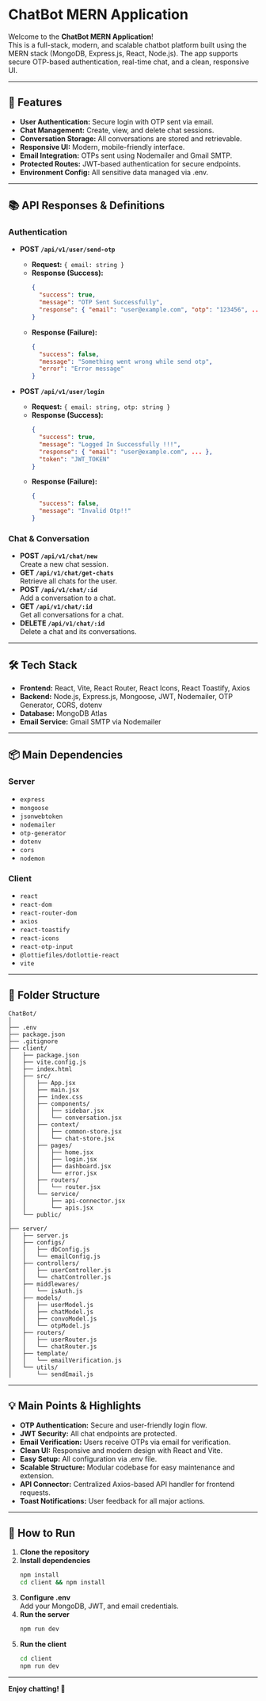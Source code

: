 # ChatBot MERN Application

Welcome to the **ChatBot MERN Application**!  
This is a full-stack, modern, and scalable chatbot platform built using the MERN stack (MongoDB, Express.js, React, Node.js). The app supports secure OTP-based authentication, real-time chat, and a clean, responsive UI.

---

## 🚀 Features

- **User Authentication:** Secure login with OTP sent via email.
- **Chat Management:** Create, view, and delete chat sessions.
- **Conversation Storage:** All conversations are stored and retrievable.
- **Responsive UI:** Modern, mobile-friendly interface.
- **Email Integration:** OTPs sent using Nodemailer and Gmail SMTP.
- **Protected Routes:** JWT-based authentication for secure endpoints.
- **Environment Config:** All sensitive data managed via .env.

---

## 📚 API Responses & Definitions

### Authentication

- **POST `/api/v1/user/send-otp`**
  - **Request:** `{ email: string }`
  - **Response (Success):**
    ```json
    {
      "success": true,
      "message": "OTP Sent Successfully",
      "response": { "email": "user@example.com", "otp": "123456", ... }
    }
    ```
  - **Response (Failure):**
    ```json
    {
      "success": false,
      "message": "Something went wrong while send otp",
      "error": "Error message"
    }
    ```

- **POST `/api/v1/user/login`**
  - **Request:** `{ email: string, otp: string }`
  - **Response (Success):**
    ```json
    {
      "success": true,
      "message": "Logged In Successfully !!!",
      "response": { "email": "user@example.com", ... },
      "token": "JWT_TOKEN"
    }
    ```
  - **Response (Failure):**
    ```json
    {
      "success": false,
      "message": "Invalid Otp!!"
    }
    ```

### Chat & Conversation

- **POST `/api/v1/chat/new`**  
  Create a new chat session.
- **GET `/api/v1/chat/get-chats`**  
  Retrieve all chats for the user.
- **POST `/api/v1/chat/:id`**  
  Add a conversation to a chat.
- **GET `/api/v1/chat/:id`**  
  Get all conversations for a chat.
- **DELETE `/api/v1/chat/:id`**  
  Delete a chat and its conversations.

---

## 🛠️ Tech Stack

- **Frontend:** React, Vite, React Router, React Icons, React Toastify, Axios
- **Backend:** Node.js, Express.js, Mongoose, JWT, Nodemailer, OTP Generator, CORS, dotenv
- **Database:** MongoDB Atlas
- **Email Service:** Gmail SMTP via Nodemailer

---

## 📦 Main Dependencies

### Server

- `express`
- `mongoose`
- `jsonwebtoken`
- `nodemailer`
- `otp-generator`
- `dotenv`
- `cors`
- `nodemon`

### Client

- `react`
- `react-dom`
- `react-router-dom`
- `axios`
- `react-toastify`
- `react-icons`
- `react-otp-input`
- `@lottiefiles/dotlottie-react`
- `vite`

---

## 📁 Folder Structure

```
ChatBot/
│
├── .env
├── package.json
├── .gitignore
├── client/
│   ├── package.json
│   ├── vite.config.js
│   ├── index.html
│   ├── src/
│   │   ├── App.jsx
│   │   ├── main.jsx
│   │   ├── index.css
│   │   ├── components/
│   │   │   ├── sidebar.jsx
│   │   │   └── conversation.jsx
│   │   ├── context/
│   │   │   ├── common-store.jsx
│   │   │   └── chat-store.jsx
│   │   ├── pages/
│   │   │   ├── home.jsx
│   │   │   ├── login.jsx
│   │   │   ├── dashboard.jsx
│   │   │   └── error.jsx
│   │   ├── routers/
│   │   │   └── router.jsx
│   │   └── service/
│   │       ├── api-connector.jsx
│   │       └── apis.jsx
│   └── public/
│
├── server/
│   ├── server.js
│   ├── configs/
│   │   ├── dbConfig.js
│   │   └── emailConfig.js
│   ├── controllers/
│   │   ├── userController.js
│   │   └── chatController.js
│   ├── middlewares/
│   │   └── isAuth.js
│   ├── models/
│   │   ├── userModel.js
│   │   ├── chatModel.js
│   │   ├── convoModel.js
│   │   └── otpModel.js
│   ├── routers/
│   │   ├── userRouter.js
│   │   └── chatRouter.js
│   ├── template/
│   │   └── emailVerification.js
│   └── utils/
│       └── sendEmail.js
```

---

## 💡 Main Points & Highlights

- **OTP Authentication:** Secure and user-friendly login flow.
- **JWT Security:** All chat endpoints are protected.
- **Email Verification:** Users receive OTPs via email for verification.
- **Clean UI:** Responsive and modern design with React and Vite.
- **Easy Setup:** All configuration via .env file.
- **Scalable Structure:** Modular codebase for easy maintenance and extension.
- **API Connector:** Centralized Axios-based API handler for frontend requests.
- **Toast Notifications:** User feedback for all major actions.

---

## 📝 How to Run

1. **Clone the repository**
2. **Install dependencies**
   ```sh
   npm install
   cd client && npm install
   ```
3. **Configure .env**  
   Add your MongoDB, JWT, and email credentials.
4. **Run the server**
   ```sh
   npm run dev
   ```
5. **Run the client**
   ```sh
   cd client
   npm run dev
   ```

---

**Enjoy chatting! 🚀**
